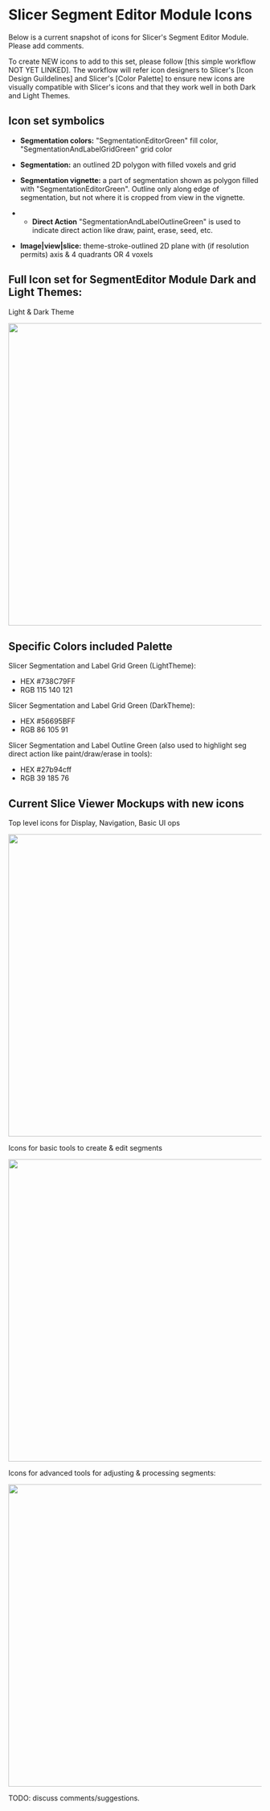 # Slicer Segment Editor Module Icons

Below is a current snapshot of icons for Slicer's Segment Editor Module. Please add comments.

To create NEW icons to add to this set, please follow [this simple workflow NOT YET LINKED]. The workflow will refer icon designers to Slicer's [Icon Design Guildelines] and Slicer's [Color Palette] to ensure new icons are visually compatible with Slicer's icons and that they work well in both Dark and Light Themes.

## Icon set symbolics

* **Segmentation colors:** "SegmentationEditorGreen" fill color, "SegmentationAndLabelGridGreen" grid color

* **Segmentation:** an outlined 2D polygon with filled voxels and grid 
  
* **Segmentation vignette:** a part of segmentation shown as polygon filled with "SegmentationEditorGreen". Outline only along edge of segmentation, but not where it is cropped from view in the vignette.

* * **Direct Action** "SegmentationAndLabelOutlineGreen" is used to indicate direct action like draw, paint, erase, seed, etc.
 
* **Image|view|slice:** theme-stroke-outlined 2D plane with (if resolution permits) axis & 4 quadrants OR 4 voxels


## Full Icon set for SegmentEditor Module Dark and Light Themes:

Light & Dark Theme 

<img src="https://github.com/user-attachments/assets/5fb4df59-09f3-48f3-b72f-010b233713df" width="600">

## Specific Colors included Palette

Slicer Segmentation and Label Grid Green (LightTheme):
* HEX #738C79FF
* RGB 115 140 121

Slicer Segmentation and Label Grid Green (DarkTheme):
* HEX #56695BFF
* RGB 86 105 91

Slicer Segmentation and Label Outline Green (also used to highlight seg direct action like paint/draw/erase in tools):
* HEX #27b94cff
* RGB 39 185 76 

## Current Slice Viewer Mockups with new icons

Top level icons for Display, Navigation, Basic UI ops

<img src="https://github.com/user-attachments/assets/1fe985f2-d208-4dc2-9d6c-8ea40949fbd4" width="600">

Icons for basic tools to create & edit segments

<img src="https://github.com/user-attachments/assets/15026abd-f985-467e-99b6-3c09c6b156b9" width="600">

Icons for advanced tools for adjusting & processing segments:

<img src="https://github.com/user-attachments/assets/fa263d48-4d48-4fdd-83de-95b406600b17" width="600">

TODO: discuss comments/suggestions.

